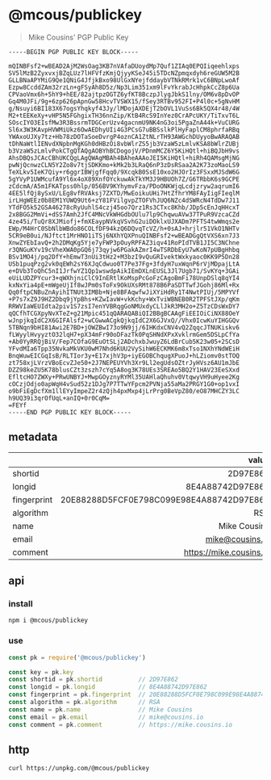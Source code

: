 # @mcous/publickey

> Mike Cousins' PGP Public Key

```
-----BEGIN PGP PUBLIC KEY BLOCK-----

mQINBFsf2+wBEAD2AjM2WsOag3KB7nVAfaDUoydMp7Quf1ZIAq0EPQIiqeehlxps
SV5lMzB2ZyxvxjBZqLUz7lHFVfzKmjQjyyKSeJ45i5TDcNZpmqxdyh6reGUW5M2B
GLLBNaAPYMiG9Qe1QNiG4JfjkBxo98UlGxNYejfddaybVTNkRMrk1vC6BNpLwoAf
Ezpw8CcddZAm32rzLn+gFSyAh8D5z/Np3Lim351xm9lFvYkrabJcHhpkCcZ8p6Ua
CPVaoVmx6h+5hY9+hEE/82ajtpzOGTZ6yfKT8BczpJlygJbkS1lny/OM6v8pDvOP
Gq4M0JFi/9g+6zp626pApnGw58HcvTVSWX15/fSey3RTBv952FI+P4l0c+5gNvHM
g/Nsuyi6BI183X67ogsYhqkyf43Jy/lMDojAXDEjT2bOVL1VuSs6Bk5QX4r48/4W
M2+tEEKeXy+vHP5N5FGhgixTH36nnZip/KtB4RcS9InYez0CrAPcUKY/TiTxvT6L
SOscIYO3EIsfMw3R3BssrmTDGCerUzv4gacnmU9NK4nG3oi5PgaZnA44k+VuCURG
Sl6x3W3KAvpHVWMiUkz6OwAEDhyUIi4G3PCsG7uBBSslkPlHyFaplCM8phrfaRBq
YWAxoUJXy7tz+Hb78zDOTaSoeDvrgP4oznCA1ZtNLrTH93AWGchDUyyoBwARAQAB
tDhNaWtlIENvdXNpbnMgKGh0dHBzOi8vbWlrZS5jb3VzaW5zLmlvKSA8bWlrZUBj
b3VzaW5zLmlvPokCTgQTAQgAOBYhBCDogojV/PDnmMCZ6Y5KiHQtl+hiBQJbH9vs
AhsDBQsJCAcCBhUKCQgLAgQWAgMBAh4BAheAAAoJEI5KiHQtl+hiRh4QAMsgMjNG
pwNjQcnwzCLN5Y2Zo8v7tjSDKKmo+kMk2b3LRaQ6nP3zDsRSaa2A2K73zoMaoLS9
TeXLkv5IeK7Qiy+r6ggrIBWjgfFqq0/9XcqkB0SsE10xo2HJOrIz3FSxxMJSdW6G
5gYVyP1UWMcufA9Yl6x4oX89XnfOYckuwAkTkYM3J9HBUOh7Z/G6TRbbK6s9GCPE
zCdcmA/A5m1FKATpss0hlp/056BV9KYhymvFza/PDoONKWjqLcdjzryw2aqrumI6
4EE5lfQj8ySxU/LEg8vfRVAksj7ZXTD/MwEoikuUHi7HtZfhrYM8FAyIigFIeqlM
irLHgWEEz0b8EM1YUWQ9Ut6+zY81FVilgvpZTOFVhJUQ6NZc4dSWRcN4TdDw7J11
YTdFO5k52GSA46278cRyUuhlS4czj45oo7Qrz1Rs3CTxc8Khb/JDp5cEnJqHHcxT
2x8BGG2MmVi+dSS7Amh2JfC4MNcVkWHGdbOUlu7lp9ChqwuAVw37TPuR9VzcaCZd
4ze45i/TuQr8XJMiofj+fmXEaypNVkqVSvhG2uiDOklxUJXADm7PFTS4twWmqs2e
EWp/M4HrC0SbNlbWBdo86COLfDF94kzQ6DQvqTcVZ/h+0sAJ+hrjlr51VkO1NHTv
5CR9eB0ui/NJftct1MrHNO1iTSj6NXhYQXPnuQINBFsf2+wBEADGgQtVXS6xn7J3
XnwZYEbIavQ+2h2DMqKg5Yje7yFWP3pOuyRPFAZ3iqv41RoPIdTVB1JI5C3NChne
r3QNGuKYv19cVheXWA0pGQ6j73qyjw6PGakAZmrI4wTSRDbEyU7wKoN7pUBgHhbq
BSv1MO4j/pq2DfY+hEmwT3nUi3tHz2+M3bzI9vQuGRIvektWxkyaoc0KK9P5Dn28
USb1puqPzg2vk0qEWh2sY6XJqCdwuo0T7Pe37Fg+3fdyH7uxWqnP6rVjMDpajLtA
e+DVb3ToQhC5nI1JrfwYZ1Qp1wswdpAikIEmDXLnEUSL3Jl7Ugb71/SvKYq+3GAi
eUiLUDZPYcur3+qWXhjniClC9InERtlKoMspPcGoFzCAgoBmFi78UnpDSlq8qYI4
kxNxYia4pE+mWgeUjIf8wJPm0sToFx9OkUXsRMt878B6PaSDTTwfJGohj86Ml+Rx
Qq0ftpCNBuZnAyihITNUt3IMBb+Nje8BFAqwfwJiXYiHdRy1T4NwtPIUj/5MPYVf
+P7s7xZ9J9HZ2Dbq9jYpBhs+KZwIavW+vkKchy+WxTviWBNEB0R2TPFStJXp/qKm
RRWVIaWEUIdta2piv1S7zsI7enYVBRqgGoNMUxdyCLlJkR3MH2o+Z5TzCDsWxDY7
qQCfhTCGXpyNvXTeZ+g21Mpic451qQARAQABiQI2BBgBCAAgFiEEIOiCiNX88OeY
wJnpjkqIdC2X6GIFAlsf2+wCGwwACgkQjkqIdC2X6GJVxQ//Vhx0IcwKuYIHGGQv
5TBNqn9bHI81Awi2E7BD+jOWZBwI73o9N9jj/6IHKdxCNV4vQ2ZqqcJTNUKiskv6
fLWyylHvyyztO32lqH7+pX34mFr90oDFazTk0PqSHNdXPxXvklrmGem5DSLpCfYa
+Ab0YyRRQjBiV/Fep7COfaG9EuOtSLj2ADchxbJwuyZ6LdBrCub5K23w05+2SCsD
YFvdMIa6Tpp35NvkaMkVKU0wM7Nhd6KUU2VySihW6ECKMK6m8xTso1NXhYNdWEiH
BnqWuwEICGqIsB/RLTIor3y+E17xjhV3p+iyEGOBChqugXPuoJ+hLZiomv0stTOQ
zt758xjLVrzVBoEcvZJe50+2J7NEPEUYVh3Xr9Ll2egUdsOZtrJyHVsz6AU1mJbE
DZZ98keZU5K78blusCZt3zszh7cYq5A8og3K78UEs3SREAo5BQ2Y1HAV23EeSXxd
EfltcHO7ZWXy+PRwUNBYJ+MwpGOyznyRYMl35UAHlaQhuhv0VtqwyVH9uHyee2Kg
cOCzjOdjo0apWqH4vSud52z1DJg7P7TTwYFpcm2PVNja55aMa2PRGY1G0+op1vxI
o9bFiEgDcfXm1llEYyImpeZ2r4zQjh4pxMxp4jLrPrg0BeVpZ80/eO87MHCZY3LC
h9UQ39i3qrOfUqL+anIQ+0r0CqM=
=FEYf
-----END PGP PUBLIC KEY BLOCK-----
```

## metadata

|             | value                                    |
| ----------- | ---------------------------------------: |
| shortid     | 2D97E862                                 |
| longid      | 8E4A88742D97E862                         |
| fingerprint | 20E88288D5FCF0E798C099E98E4A88742D97E862 |
| algorithm   | RSA                                      |
| name        | Mike Cousins                             |
| email       | mike@cousins.io                          |
| comment     | https://mike.cousins.io                  |

## api

### install

```shell
npm i @mcous/publickey
```

### use

```js
const pk = require('@mcous/publickey')

const key = pk.key
const shortid = pk.shortid          // 2D97E862
const longid = pk.longid            // 8E4A88742D97E862
const fingerprint = pk.fingerprint  // 20E88288D5FCF0E798C099E98E4A88742D97E862
const algorithm = pk.algorithm      // RSA
const name = pk.name                // Mike Cousins
const email = pk.email              // mike@cousins.io
const comment = pk.comment          // https://mike.cousins.io
```

## http

```shell
curl https://unpkg.com/@mcous/publickey
```

